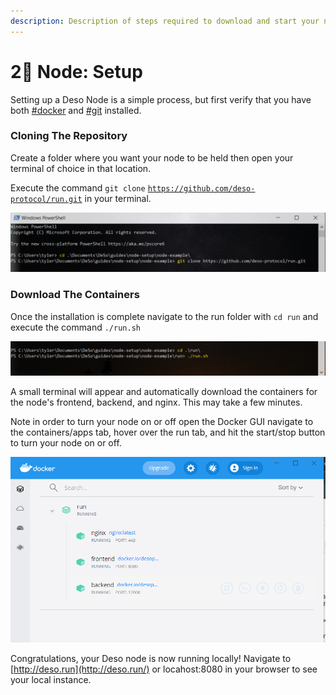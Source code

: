 ```yaml
---
description: Description of steps required to download and start your node
---
```


# 2⃣ Node: Setup

Setting up a Deso Node is a simple process, but first verify that you have both [#docker](requirements.md#docker "mention") and [#git](requirements.md#git "mention") installed.

### Cloning The Repository&#x20;

Create a folder where you want your node to be held then open your terminal of choice in that location.

Execute the command `git clone` [`https://github.com/deso-protocol/run.git`](https://github.com/deso-protocol/run.git) in your terminal.

![](<../.gitbook/assets/git clone updated.PNG>)

### Download The Containers

Once the installation is complete navigate to the run folder with `cd run` and execute the command `./run.sh`&#x20;

![](../.gitbook/assets/run-sh-1.PNG)

A small terminal will appear and automatically download the containers for the node's frontend, backend, and nginx. This may take a few minutes.

Note in order to turn your node on or off open the Docker GUI navigate to the containers/apps tab, hover over the run tab, and hit the start/stop button to turn your node on or off.

![](../.gitbook/assets/docker-toggle-container.PNG)

Congratulations, your Deso node is now running locally! Navigate to [http://deso.run](http://deso.run/) or locahost:8080 in your browser to see your local instance.&#x20;

